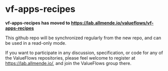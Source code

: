 # vf-apps-recipes

**vf-apps-recipes has moved to https://lab.allmende.io/valueflows/vf-apps-recipes**

This github repo will be synchronized regularly from the new repo, and can be used in a read-only mode.

If you want to participate in any discussion, specification, or code for any of the ValueFlows repositories, please feel welcome to register at https://lab.allmende.io/, and join the ValueFlows group there. 
